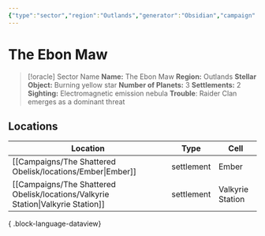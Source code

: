 ```yaml
---
{"type":"sector","region":"Outlands","generator":"Obsidian","campaign":"The Shattered Obelisk","dg-publish":true,"permalink":"/campaigns/the-shattered-obelisk/locations/the-ebon-maw/","dgPassFrontmatter":true,"noteIcon":""}
---
```


# The Ebon Maw

<style> .container {font-family: sans-serif; text-align: center;} .button-wrapper button {z-index: 1;height: 40px; width: 100px; margin: 10px;padding: 5px;} .excalidraw .App-menu_top .buttonList { display: flex;} .excalidraw-wrapper { height: 800px; margin: 50px; position: relative;} :root[dir="ltr"] .excalidraw .layer-ui__wrapper .zen-mode-transition.App-menu_bottom--transition-left {transform: none;} </style><script src="https://cdn.jsdelivr.net/npm/react@17/umd/react.production.min.js"></script><script src="https://cdn.jsdelivr.net/npm/react-dom@17/umd/react-dom.production.min.js"></script><script type="text/javascript" src="https://cdn.jsdelivr.net/npm/@excalidraw/excalidraw@0/dist/excalidraw.production.min.js"></script><div id="The_Ebon_Mawexcalidraw.md1"></div><script>(function(){const InitialData={"type":"excalidraw","version":2,"source":"https://github.com/zsviczian/obsidian-excalidraw-plugin/releases/tag/2.6.0","elements":[{"id":"UjDru_W8_kgyH9N2UbLBa","type":"image","x":-432.54998779296875,"y":-273.97501373291016,"width":847.1000366210939,"height":526.6000366210938,"angle":0,"strokeColor":"transparent","backgroundColor":"transparent","fillStyle":"solid","strokeWidth":2,"strokeStyle":"solid","roughness":1,"opacity":100,"groupIds":[],"frameId":null,"index":"a0","roundness":null,"seed":1768293829,"version":175,"versionNonce":2038893611,"isDeleted":false,"boundElements":[],"updated":1730099095337,"link":null,"locked":true,"status":"pending","fileId":"e9e0442837fe7372a40a9be0abb54521d5fc1958","scale":[1,1],"crop":null},{"id":"39sepMChe6kaLloRIZxUV","type":"line","x":-413.5499572753906,"y":47.85002136230469,"width":160,"height":135.20001220703125,"angle":0,"strokeColor":"#1971c2","backgroundColor":"transparent","fillStyle":"solid","strokeWidth":4,"strokeStyle":"dotted","roughness":2,"opacity":100,"groupIds":[],"frameId":null,"index":"a2","roundness":{"type":2},"seed":723151877,"version":185,"versionNonce":243364203,"isDeleted":false,"boundElements":[],"updated":1730099224775,"link":null,"locked":false,"points":[[0,0],[34.4000244140625,0.79998779296875],[56.79998779296875,-23.200042724609375],[69.5999755859375,-55.200042724609375],[97.5999755859375,-95.20004272460938],[111.20001220703125,-123.20004272460938],[140.79998779296875,-119.20004272460938],[160,-134.4000244140625]],"lastCommittedPoint":null,"startBinding":null,"endBinding":null,"startArrowhead":null,"endArrowhead":null},{"id":"CMEXdzNJ","type":"image","x":-257.39599818709485,"y":-120.59403561116685,"width":28.77335119158159,"height":28.77335119158159,"angle":0,"strokeColor":"transparent","backgroundColor":"transparent","fillStyle":"solid","strokeWidth":2,"strokeStyle":"solid","roughness":1,"opacity":100,"groupIds":[],"frameId":null,"index":"a2V","roundness":null,"seed":1345381061,"version":181,"versionNonce":528174942,"isDeleted":false,"boundElements":[],"updated":1730101086601,"link":"[[Campaigns/The Shattered Obelisk/locations/Valkyrie Station\|Valkyrie Station]]","locked":false,"status":"pending","fileId":"728dd0ff725f4d5763a4a2e04b85ab965a2bfdf2","scale":[1,1],"crop":null},{"id":"xr4ArP82","type":"text","x":-434.87514260134844,"y":-35.487675396086914,"width":154.8918914794922,"height":18.55647015960012,"angle":5.32685563391804,"strokeColor":"#1971c2","backgroundColor":"transparent","fillStyle":"solid","strokeWidth":4,"strokeStyle":"dotted","roughness":2,"opacity":100,"groupIds":[],"frameId":null,"index":"a3","roundness":null,"seed":1793442181,"version":444,"versionNonce":218193867,"isDeleted":false,"boundElements":[],"updated":1730099318895,"link":null,"locked":false,"text":"The Valkyrie Passage","rawText":"The Valkyrie Passage","fontSize":14.845176127680096,"fontFamily":5,"textAlign":"center","verticalAlign":"top","containerId":null,"originalText":"The Valkyrie Passage","autoResize":true,"lineHeight":1.25},{"id":"EsAcDhWa","type":"text","x":-220.09894750633464,"y":-129.72160120935806,"width":114.70390319824219,"height":21.6,"angle":0,"strokeColor":"#f08c00","backgroundColor":"transparent","fillStyle":"solid","strokeWidth":4,"strokeStyle":"dotted","roughness":2,"opacity":100,"groupIds":[],"frameId":null,"index":"a5","roundness":null,"seed":176706699,"version":137,"versionNonce":257827685,"isDeleted":false,"boundElements":[],"updated":1730099571510,"link":null,"locked":false,"text":"Valkyrie Station","rawText":"Valkyrie Station","fontSize":16,"fontFamily":6,"textAlign":"center","verticalAlign":"top","containerId":null,"originalText":"Valkyrie Station","autoResize":true,"lineHeight":1.35},{"id":"ihEFSpOckxomK7Gkw4VNa","type":"image","x":-289.3259265175223,"y":-114.46531967509894,"width":30.315158484488677,"height":30.315158484488677,"angle":0,"strokeColor":"transparent","backgroundColor":"transparent","fillStyle":"solid","strokeWidth":4,"strokeStyle":"dotted","roughness":2,"opacity":100,"groupIds":[],"frameId":null,"index":"a6","roundness":{"type":3},"seed":1194953771,"version":145,"versionNonce":2062710274,"isDeleted":false,"boundElements":[],"updated":1730101082082,"link":null,"locked":false,"status":"pending","fileId":"19f21dec51ff14357fbae1ac4d0751499522284e","scale":[1,1],"crop":null},{"id":"H2GoUaG0","type":"text","x":-113.22520547729147,"y":156.99053954778918,"width":49.08796691894531,"height":21.6,"angle":0,"strokeColor":"#f08c00","backgroundColor":"transparent","fillStyle":"solid","strokeWidth":4,"strokeStyle":"dotted","roughness":2,"opacity":100,"groupIds":[],"frameId":null,"index":"a9","roundness":null,"seed":1694611915,"version":8,"versionNonce":800305157,"isDeleted":false,"boundElements":[],"updated":1730099660658,"link":null,"locked":false,"text":"Ember","rawText":"Ember","fontSize":16,"fontFamily":6,"textAlign":"center","verticalAlign":"top","containerId":null,"originalText":"Ember","autoResize":true,"lineHeight":1.35},{"id":"fRyLU4r9iTi6aoiNVPDHT","type":"image","x":-140.2579606138957,"y":130.28594814974304,"width":29.431270434206454,"height":29.431270434206454,"angle":0,"strokeColor":"transparent","backgroundColor":"transparent","fillStyle":"solid","strokeWidth":4,"strokeStyle":"dotted","roughness":2,"opacity":100,"groupIds":[],"frameId":null,"index":"aA","roundness":null,"seed":1687635275,"version":584,"versionNonce":1347793822,"isDeleted":false,"boundElements":[],"updated":1730101090905,"link":null,"locked":false,"status":"pending","fileId":"b98cff2ce3935a258da15b024db13cfaaa38a65e","scale":[-1,1],"crop":null},{"id":"-JhaZqWJrSxQyGESG_-tQ","type":"line","x":-223.9554086356269,"y":-99.08412187879577,"width":117.46031559318425,"height":229.91050915993077,"angle":0,"strokeColor":"#1971c2","backgroundColor":"transparent","fillStyle":"solid","strokeWidth":4,"strokeStyle":"dotted","roughness":2,"opacity":100,"groupIds":[],"frameId":null,"index":"aB","roundness":{"type":2},"seed":1304701707,"version":284,"versionNonce":684981483,"isDeleted":false,"boundElements":[],"updated":1730099712262,"link":null,"locked":false,"points":[[0,0],[27.83420002073649,-1.1133722479913217],[35.62778452086644,20.597312262506847],[53.441655545490335,50.65823554341665],[74.03894657218785,87.39939231227441],[91.29618456233942,115.79026783910189],[117.46031559318425,151.9747278660593],[102.42986457063398,180.92232137059642],[72.92559556000583,210.9832234156969],[86.84269557037408,228.79713691193945]],"lastCommittedPoint":null,"startBinding":null,"endBinding":null,"startArrowhead":null,"endArrowhead":null},{"id":"NjPp7nfM","type":"text","x":-203.97719218091595,"y":-22.261734068724962,"width":153.26390075683594,"height":20,"angle":1.027433910423408,"strokeColor":"#1971c2","backgroundColor":"transparent","fillStyle":"solid","strokeWidth":4,"strokeStyle":"dotted","roughness":2,"opacity":100,"groupIds":[],"frameId":null,"index":"aC","roundness":null,"seed":933494315,"version":178,"versionNonce":1518489579,"isDeleted":false,"boundElements":[],"updated":1730099781141,"link":null,"locked":false,"text":"The Emberian Drift","rawText":"The Emberian Drift","fontSize":16,"fontFamily":5,"textAlign":"center","verticalAlign":"top","containerId":null,"originalText":"The Emberian Drift","autoResize":true,"lineHeight":1.25}],"appState":{"theme":"dark","viewBackgroundColor":"#ffffff","currentItemStrokeColor":"#1971c2","currentItemBackgroundColor":"transparent","currentItemFillStyle":"solid","currentItemStrokeWidth":4,"currentItemStrokeStyle":"dotted","currentItemRoughness":2,"currentItemOpacity":100,"currentItemFontFamily":5,"currentItemFontSize":16,"currentItemTextAlign":"center","currentItemStartArrowhead":null,"currentItemEndArrowhead":"arrow","currentItemArrowType":"round","scrollX":468.1597277822274,"scrollY":287.8328351265813,"zoom":{"value":1.331236},"currentItemRoundness":"round","gridSize":20,"gridStep":5,"gridModeEnabled":false,"gridColor":{"Bold":"rgba(217, 217, 217, 0.5)","Regular":"rgba(230, 230, 230, 0.5)"},"currentStrokeOptions":null,"frameRendering":{"enabled":true,"clip":true,"name":true,"outline":true},"objectsSnapModeEnabled":false,"activeTool":{"type":"selection","customType":null,"locked":false,"lastActiveTool":null}},"files":{}};InitialData.scrollToContent=true;App=()=>{const e=React.useRef(null),t=React.useRef(null),[n,i]=React.useState({width:void 0,height:void 0});return React.useEffect(()=>{i({width:t.current.getBoundingClientRect().width,height:t.current.getBoundingClientRect().height});const e=()=>{i({width:t.current.getBoundingClientRect().width,height:t.current.getBoundingClientRect().height})};return window.addEventListener("resize",e),()=>window.removeEventListener("resize",e)},[t]),React.createElement(React.Fragment,null,React.createElement("div",{className:"excalidraw-wrapper",ref:t},React.createElement(ExcalidrawLib.Excalidraw,{ref:e,width:n.width,height:n.height,initialData:InitialData,viewModeEnabled:!0,zenModeEnabled:!0,gridModeEnabled:!1})))},excalidrawWrapper=document.getElementById("The_Ebon_Mawexcalidraw.md1");ReactDOM.render(React.createElement(App),excalidrawWrapper);})();</script>


<div class="transclusion internal-embed is-loaded"><div class="markdown-embed">



> [!oracle] Sector Name
>  **Name:** The Ebon Maw
> **Region:** Outlands
> **Stellar Object:** Burning yellow star
> **Number of Planets:** 3
> **Settlements:** 2
> **Sighting:** Electromagnetic emission nebula 
> **Trouble**: Raider Clan emerges as a dominant threat


</div></div>






## Locations


| Location                                                                            | Type       | Cell             |
| ----------------------------------------------------------------------------------- | ---------- | ---------------- |
| [[Campaigns/The Shattered Obelisk/locations/Ember\|Ember]]                       | settlement | Ember            |
| [[Campaigns/The Shattered Obelisk/locations/Valkyrie Station\|Valkyrie Station]] | settlement | Valkyrie Station |

{ .block-language-dataview}